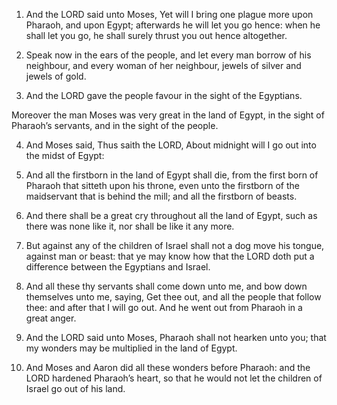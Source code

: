 1. And the LORD said unto Moses, Yet will I bring one plague more
upon Pharaoh, and upon Egypt; afterwards he will let you go hence:
when he shall let you go, he shall surely thrust you out hence
altogether.

2. Speak now in the ears of the people, and let every man borrow of
his neighbour, and every woman of her neighbour, jewels of silver and
jewels of gold.

3. And the LORD gave the people favour in the sight of the
Egyptians.

Moreover the man Moses was very great in the land of Egypt, in the
sight of Pharaoh’s servants, and in the sight of the people.

4. And Moses said, Thus saith the LORD, About midnight will I go out
into the midst of Egypt:

5. And all the firstborn in the land of
Egypt shall die, from the first born of Pharaoh that sitteth upon his
throne, even unto the firstborn of the maidservant that is behind the
mill; and all the firstborn of beasts.

6. And there shall be a great cry throughout all the land of Egypt,
such as there was none like it, nor shall be like it any more.

7. But against any of the children of Israel shall not a dog move
his tongue, against man or beast: that ye may know how that the LORD
doth put a difference between the Egyptians and Israel.

8. And all these thy servants shall come down unto me, and bow down
themselves unto me, saying, Get thee out, and all the people that
follow thee: and after that I will go out. And he went out from
Pharaoh in a great anger.

9. And the LORD said unto Moses, Pharaoh shall not hearken unto you;
that my wonders may be multiplied in the land of Egypt.

10. And Moses and Aaron did all these wonders before Pharaoh: and
the LORD hardened Pharaoh’s heart, so that he would not let the
children of Israel go out of his land.